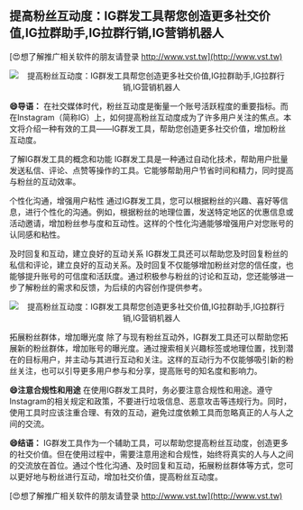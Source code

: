 ## **提高粉丝互动度：IG群发工具帮您创造更多社交价值,IG拉群助手,IG拉群行销,IG营销机器人**

[😍想了解推广相关软件的朋友请登录 http://www.vst.tw](http://www.vst.tw)

 <center><img src="https://vst.tw/MP4/tuiguang/png/4.png" alt="提高粉丝互动度：IG群发工具帮您创造更多社交价值,IG拉群助手,IG拉群行销,IG营销机器人"></center>

**😄导语：**
在社交媒体时代，粉丝互动度是衡量一个账号活跃程度的重要指标。而在Instagram（简称IG）上，如何提高粉丝互动度成为了许多用户关注的焦点。本文将介绍一种有效的工具——IG群发工具，帮助您创造更多社交价值，增加粉丝互动度。

了解IG群发工具的概念和功能
IG群发工具是一种通过自动化技术，帮助用户批量发送私信、评论、点赞等操作的工具。它能够帮助用户节省时间和精力，同时提高与粉丝的互动效率。

个性化沟通，增强用户粘性
通过IG群发工具，您可以根据粉丝的兴趣、喜好等信息，进行个性化的沟通。例如，根据粉丝的地理位置，发送特定地区的优惠信息或活动邀请，增加粉丝参与度和互动性。这样的个性化沟通能够增强用户对您账号的认同感和粘性。

及时回复和互动，建立良好的互动关系
IG群发工具还可以帮助您及时回复粉丝的私信和评论，建立良好的互动关系。及时回复不仅能够增加粉丝对您的信任度，也能够提升账号的可信度和活跃度。通过积极参与粉丝的讨论和互动，您还能够进一步了解粉丝的需求和反馈，为后续的内容创作提供参考。

 <center><img src="https://vst.tw/MP4/tuiguang/png/6.png" alt="提高粉丝互动度：IG群发工具帮您创造更多社交价值,IG拉群助手,IG拉群行销,IG营销机器人"></center>

拓展粉丝群体，增加曝光度
除了与现有粉丝互动外，IG群发工具还可以帮助您拓展新的粉丝群体，增加账号的曝光度。通过搜索相关兴趣标签或地理位置，找到潜在的目标用户，并主动与其进行互动和关注。这样的互动行为不仅能够吸引新的粉丝关注，也可以引导更多用户参与和分享，提高账号的知名度和影响力。

**😄注意合规性和用途**
在使用IG群发工具时，务必要注意合规性和用途。遵守Instagram的相关规定和政策，不要进行垃圾信息、恶意攻击等违规行为。同时，使用工具时应该注重合理、有效的互动，避免过度依赖工具而忽略真正的人与人之间的交流。

**😄结语：**
IG群发工具作为一个辅助工具，可以帮助您提高粉丝互动度，创造更多的社交价值。但在使用过程中，需要注意用途和合规性，始终将真实的人与人之间的交流放在首位。通过个性化沟通、及时回复和互动，拓展粉丝群体等方式，您可以更好地与粉丝进行互动，增加社交价值，提高粉丝互动度。

[😍想了解推广相关软件的朋友请登录 http://www.vst.tw](http://www.vst.tw)



